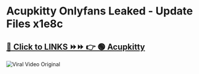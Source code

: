 
 # Acupkitty Onlyfans Leaked - Update Files x1e8c

## <h2><a href="https://clipsfans.com/Acupkitty&ref=git">🔗 Click to LINKS ⏩⏩ 👉 🟢 Acupkitty </a></h2>

<a href="https://clipsfans.com/Acupkitty&ref=git" rel="nofollow" data-target="animated-image.originalLink"><img src="https://i.ibb.co.com/xMMVF88/686577567.gif" alt="Viral Video Original" style="max-width: 100%; display: inline-block;" data-target="animated-image.originalImage"></a>

